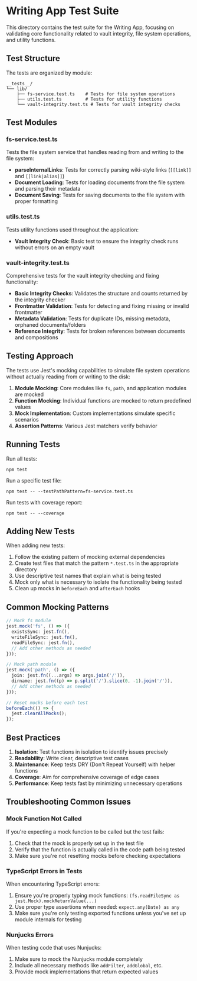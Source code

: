 # Writing App Test Suite

This directory contains the test suite for the Writing App, focusing on validating core functionality related to vault integrity, file system operations, and utility functions.

## Test Structure

The tests are organized by module:

```
__tests__/
└── lib/
    ├── fs-service.test.ts    # Tests for file system operations
    ├── utils.test.ts         # Tests for utility functions
    └── vault-integrity.test.ts # Tests for vault integrity checks
```

## Test Modules

### fs-service.test.ts

Tests the file system service that handles reading from and writing to the file system:

- **parseInternalLinks**: Tests for correctly parsing wiki-style links (`[[link]]` and `[[link|alias]]`)
- **Document Loading**: Tests for loading documents from the file system and parsing their metadata
- **Document Saving**: Tests for saving documents to the file system with proper formatting

### utils.test.ts

Tests utility functions used throughout the application:

- **Vault Integrity Check**: Basic test to ensure the integrity check runs without errors on an empty vault

### vault-integrity.test.ts

Comprehensive tests for the vault integrity checking and fixing functionality:

- **Basic Integrity Checks**: Validates the structure and counts returned by the integrity checker
- **Frontmatter Validation**: Tests for detecting and fixing missing or invalid frontmatter
- **Metadata Validation**: Tests for duplicate IDs, missing metadata, orphaned documents/folders
- **Reference Integrity**: Tests for broken references between documents and compositions

## Testing Approach

The tests use Jest's mocking capabilities to simulate file system operations without actually reading from or writing to the disk:

1. **Module Mocking**: Core modules like `fs`, `path`, and application modules are mocked
2. **Function Mocking**: Individual functions are mocked to return predefined values
3. **Mock Implementation**: Custom implementations simulate specific scenarios
4. **Assertion Patterns**: Various Jest matchers verify behavior

## Running Tests

Run all tests:
```
npm test
```

Run a specific test file:
```
npm test -- --testPathPattern=fs-service.test.ts
```

Run tests with coverage report:
```
npm test -- --coverage
```

## Adding New Tests

When adding new tests:

1. Follow the existing pattern of mocking external dependencies
2. Create test files that match the pattern `*.test.ts` in the appropriate directory
3. Use descriptive test names that explain what is being tested
4. Mock only what is necessary to isolate the functionality being tested
5. Clean up mocks in `beforeEach` and `afterEach` hooks

## Common Mocking Patterns

```typescript
// Mock fs module
jest.mock('fs', () => ({
  existsSync: jest.fn(),
  writeFileSync: jest.fn(),
  readFileSync: jest.fn(),
  // Add other methods as needed
}));

// Mock path module
jest.mock('path', () => ({
  join: jest.fn((...args) => args.join('/')),
  dirname: jest.fn((p) => p.split('/').slice(0, -1).join('/')),
  // Add other methods as needed
}));

// Reset mocks before each test
beforeEach(() => {
  jest.clearAllMocks();
});
```

## Best Practices

1. **Isolation**: Test functions in isolation to identify issues precisely
2. **Readability**: Write clear, descriptive test cases
3. **Maintenance**: Keep tests DRY (Don't Repeat Yourself) with helper functions
4. **Coverage**: Aim for comprehensive coverage of edge cases
5. **Performance**: Keep tests fast by minimizing unnecessary operations

## Troubleshooting Common Issues

### Mock Function Not Called

If you're expecting a mock function to be called but the test fails:

1. Check that the mock is properly set up in the test file
2. Verify that the function is actually called in the code path being tested
3. Make sure you're not resetting mocks before checking expectations

### TypeScript Errors in Tests

When encountering TypeScript errors:

1. Ensure you're properly typing mock functions: `(fs.readFileSync as jest.Mock).mockReturnValue(...)`
2. Use proper type assertions when needed: `expect.any(Date) as any`
3. Make sure you're only testing exported functions unless you've set up module internals for testing

### Nunjucks Errors

When testing code that uses Nunjucks:

1. Make sure to mock the Nunjucks module completely
2. Include all necessary methods like `addFilter`, `addGlobal`, etc.
3. Provide mock implementations that return expected values
